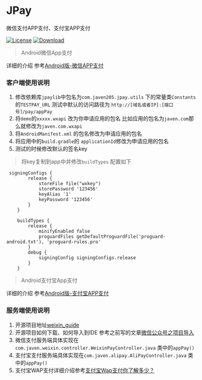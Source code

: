 

# JPay
微信支付APP支付、支付宝APP支付

[![License](https://img.shields.io/badge/license-Apache%202-green.svg)](https://www.apache.org/licenses/LICENSE-2.0)
[![Download](https://api.bintray.com/packages/javendev/maven/JPay/images/download.svg)](https://dl.bintray.com/javendev/maven/JPay/0.0.1)

> Android微信App支付


详细的介绍 参考[Android版-微信APP支付](http://www.jianshu.com/p/febf7c2eea82)

### 客户端使用说明

 1. 修改依赖库`jpaylib`中包名为`com.javen205.jpay.utils` 下的常量类`Constants`的`TESTPAY_URL` 测试中默认的访问路径为
`http://[域名或者IP]:[端口号]/pay/appPay`
 2. 将`demo`的`xxxxx.wxapi` 改为你申请应用的包名 比如应用的包名为`javen.com`那么就修改为`javen.com.wxapi`
 3. 将`AndroidManifest.xml` 的包名修改为申请应用的包名
 4. 将应用中的`build.gradle`的 `applicationId`修改为申请应用的包名
 5. 测试的时候修改默认的签名key
> 将key复制到app中并修改`buildTypes` 配置如下
```
 signingConfigs {
        release {
            storeFile file("wxkey")
            storePassword '123456'
            keyAlias '1'
            keyPassword '123456'
        }
    }

    buildTypes {
        release {
            minifyEnabled false
            proguardFiles getDefaultProguardFile('proguard-android.txt'), 'proguard-rules.pro'
        }
        debug {
            signingConfig signingConfigs.release
        }
    }
```

> Android支付宝App支付

详细的介绍 参考[Android版-支付宝APP支付](http://www.jianshu.com/p/3d91248aea4b)


### 服务端使用说明

1. 开源项目地址[weixin_guide](http://git.oschina.net/javen205/weixin_guide)
2. 开源项目如何下载、如何导入到IDE 参考之前写的文章[微信公众号之项目导入](http://www.jianshu.com/p/ab209e163614)
3. 微信支付服务端具体实现在`com.javen.weixin.controller.WeixinPayController.java` 类中的`appPay()`
4. 支付宝支付服务端具体实现在`com.javen.alipay.AliPayController.java` 类中的`appPay()`
5. 支付宝WAP支付详细介绍参考[支付宝Wap支付你了解多少？](http://www.jianshu.com/p/7656de831a2c)

